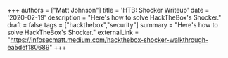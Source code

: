 +++
authors = ["Matt Johnson"]
title = 'HTB: Shocker Writeup'
date = '2020-02-19'
description = "Here's how to solve HackTheBox's Shocker."
draft = false
tags = ["hackthebox","security"]
summary = "Here's how to solve HackTheBox's Shocker."
externalLink = "https://infosecmatt.medium.com/hackthebox-shocker-walkthrough-ea5def180689"
+++